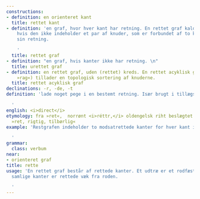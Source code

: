 ```yaml
---
constructions:
- definition: en orienteret kant
  title: rettet kant
- definition: 'en graf, hvor hver kant har retning. En rettet graf kaldes »orienteret«,
    hvis den ikke indeholder et par af knuder, som er forbundet af to kanter i hver
    sin retning.

    '
  title: rettet graf
- definition: "en graf, hvis kanter ikke har retning. \n"
  title: urettet graf
- definition: en rettet graf, uden (rettet) kreds. En rettet acyklisk graf (ofte forkortet
    »rag«) tillader en topologisk sortering af knuderne.
  title: rettet acyklisk graf
declinations: -r, -de, -t
definition: 'lade noget pege i en bestemt retning. Især brugt i tillægsmåde, »rettet«.

  '
english: <i>direct</i>
etymology: fra »ret«,  norrønt <i>réttr,</i> oldengelsk riht beslægtet med latin <i>rectus</i>
  »ret, rigtig, tilbørlig«
example: 'Restgrafen indeholder to modsatrettede kanter for hver kant i strømningsgrafen.

  '
grammar:
  class: verbum
near:
- orienteret graf
title: rette
usage: 'En rettet graf består af rettede kanter. Et udtræ er et rodfæstet træ hvori
  samlige kanter er rettede væk fra roden.

  '
---
```

